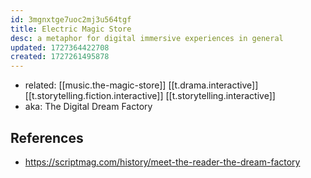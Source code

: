 ```yaml
---
id: 3mgnxtge7uoc2mj3u564tgf
title: Electric Magic Store
desc: a metaphor for digital immersive experiences in general
updated: 1727364422708
created: 1727261495878
---
```


- related: [[music.the-magic-store]] [[t.drama.interactive]] [[t.storytelling.fiction.interactive]] [[t.storytelling.interactive]]
- aka: The Digital Dream Factory


## References

- https://scriptmag.com/history/meet-the-reader-the-dream-factory
